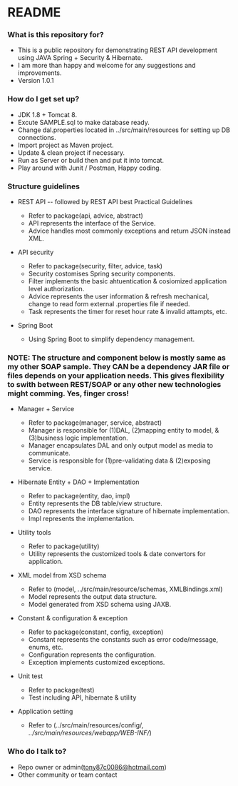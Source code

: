 # README #

### What is this repository for? ###

* This is a public repository for demonstrating REST API development using JAVA Spring + Security & Hibernate.
* I am more than happy and welcome for any suggestions and improvements. 
* Version 1.0.1

### How do I get set up? ###

* JDK 1.8 + Tomcat 8.
* Excute SAMPLE.sql to make database ready.
* Change dal.properties located in ../src/main/resources for setting up DB connections. 
* Import project as Maven project.
* Update & clean project if necessary.
* Run as Server or build then and put it into tomcat.
* Play around with Junit / Postman, Happy coding.

### Structure guidelines ###

* REST API -- followed by REST API best Practical Guidelines
  * Refer to package(api, advice, abstract)
  * API represents the interface of the Service.
  * Advice handles most commonly exceptions and return JSON instead XML.
  
* API security
  * Refer to package(security, filter, advice, task)
  * Security costomises Spring security components.
  * Filter implements the basic ahtuentication & cosiomized application level authorization.
  * Advice represents the user information & refresh mechanical, change to read form external .properties file if needed.
  * Task represents the timer for reset hour rate & invalid attampts, etc.
  
* Spring Boot
  * Using Spring Boot to simplify dependency management.
  
### NOTE: The structure and component below is mostly same as my other SOAP sample. They CAN be a dependency JAR file or files depends on your application needs. This gives flexibility to swith between REST/SOAP or any other new technologies might comming. Yes, finger cross! ###

* Manager + Service 
  * Refer to package(manager, service, abstract)
  * Manager is responsible for (1)DAL, (2)mapping entity to model, & (3)business logic implementation.
  * Manager encapsulates DAL and only output model as media to communicate.
  * Service is responsible for (1)pre-validating data & (2)exposing service.
  
* Hibernate Entity + DAO + Implementation
  * Refer to package(entity, dao, impl)
  * Entity represents the DB table/view structure.
  * DAO represents the interface signature of hibernate implementation.
  * Impl represents the implementation.

* Utility tools
  * Refer to package(utility)
  * Utility represents the customized tools & date convertors for application.
  
* XML model from XSD schema
  * Refer to (model, ../src/main/resource/schemas, XMLBindings.xml)
  * Model represents the output data structure.
  * Model generated from XSD schema using JAXB.

* Constant & configuration & exception
  * Refer to package(constant, config, exception)
  * Constant represents the constants such as error code/message, enums, etc.
  * Configuration represents the configuration.
  * Exception implements customized exceptions.
  
* Unit test
  * Refer to package(test)
  * Test including API, hibernate & utility
  
* Application setting
  * Refer to (../src/main/resources/config/*, ../src/main/resources/webapp/WEB-INF/*)
  
### Who do I talk to? ###

* Repo owner or admin(tony87c0086@hotmail.com)
* Other community or team contact
